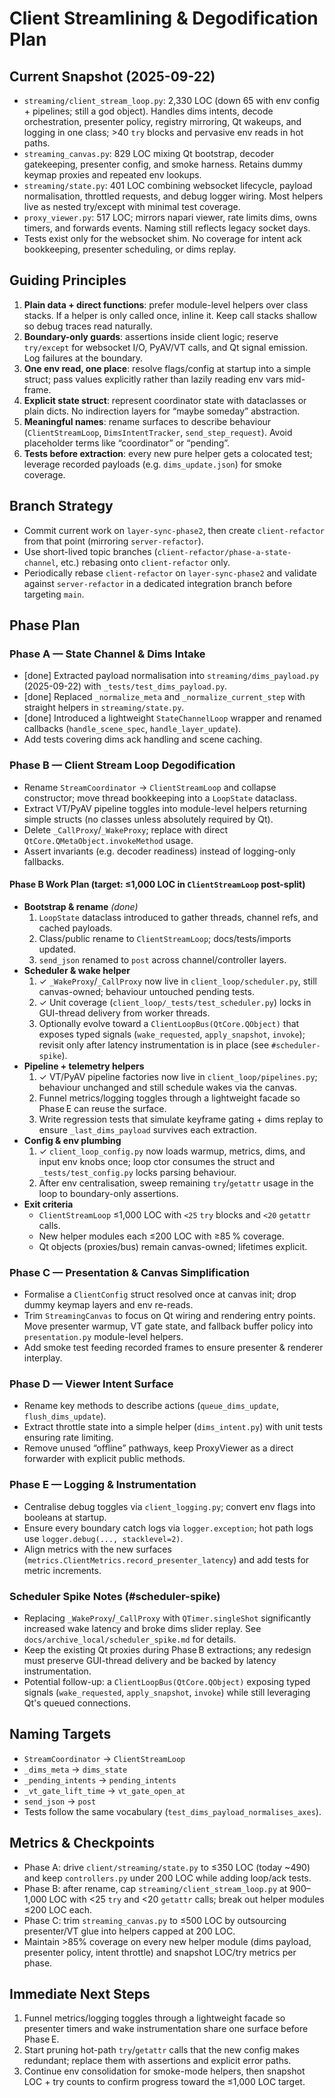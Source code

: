 # Client Streamlining & Degodification Plan

## Current Snapshot (2025-09-22)
- `streaming/client_stream_loop.py`: 2,330 LOC (down 65 with env config + pipelines; still a god object). Handles dims intents, decode orchestration, presenter policy, registry mirroring, Qt wakeups, and logging in one class; >40 `try` blocks and pervasive env reads in hot paths.
- `streaming_canvas.py`: 829 LOC mixing Qt bootstrap, decoder gatekeeping, presenter config, and smoke harness. Retains dummy keymap proxies and repeated env lookups.
- `streaming/state.py`: 401 LOC combining websocket lifecycle, payload normalisation, throttled requests, and debug logger wiring. Most helpers live as nested try/except with minimal test coverage.
- `proxy_viewer.py`: 517 LOC; mirrors napari viewer, rate limits dims, owns timers, and forwards events. Naming still reflects legacy socket days.
- Tests exist only for the websocket shim. No coverage for intent ack bookkeeping, presenter scheduling, or dims replay.

## Guiding Principles
1. **Plain data + direct functions**: prefer module-level helpers over class stacks. If a helper is only called once, inline it. Keep call stacks shallow so debug traces read naturally.
2. **Boundary-only guards**: assertions inside client logic; reserve `try/except` for websocket I/O, PyAV/VT calls, and Qt signal emission. Log failures at the boundary.
3. **One env read, one place**: resolve flags/config at startup into a simple struct; pass values explicitly rather than lazily reading env vars mid-frame.
4. **Explicit state struct**: represent coordinator state with dataclasses or plain dicts. No indirection layers for “maybe someday” abstraction.
5. **Meaningful names**: rename surfaces to describe behaviour (`ClientStreamLoop`, `DimsIntentTracker`, `send_step_request`). Avoid placeholder terms like “coordinator” or “pending”.
6. **Tests before extraction**: every new pure helper gets a colocated test; leverage recorded payloads (e.g. `dims_update.json`) for smoke coverage.

## Branch Strategy
- Commit current work on `layer-sync-phase2`, then create `client-refactor` from that point (mirroring `server-refactor`).
- Use short-lived topic branches (`client-refactor/phase-a-state-channel`, etc.) rebasing onto `client-refactor` only.
- Periodically rebase `client-refactor` on `layer-sync-phase2` and validate against `server-refactor` in a dedicated integration branch before targeting `main`.

## Phase Plan

### Phase A — State Channel & Dims Intake
- [done] Extracted payload normalisation into `streaming/dims_payload.py` (2025-09-22) with `_tests/test_dims_payload.py`.
- [done] Replaced `_normalize_meta` and `_normalize_current_step` with straight helpers in `streaming/state.py`.
- [done] Introduced a lightweight `StateChannelLoop` wrapper and renamed callbacks (`handle_scene_spec`, `handle_layer_update`).
- Add tests covering dims ack handling and scene caching.

### Phase B — Client Stream Loop Degodification
- Rename `StreamCoordinator` → `ClientStreamLoop` and collapse constructor; move thread bookkeeping into a `LoopState` dataclass.
- Extract VT/PyAV pipeline toggles into module-level helpers returning simple structs (no classes unless absolutely required by Qt).
- Delete `_CallProxy`/`_WakeProxy`; replace with direct `QtCore.QMetaObject.invokeMethod` usage.
- Assert invariants (e.g. decoder readiness) instead of logging-only fallbacks.

#### Phase B Work Plan (target: ≤1,000 LOC in `ClientStreamLoop` post-split)
- **Bootstrap & rename** *(done)*
  1. `LoopState` dataclass introduced to gather threads, channel refs, and cached payloads.
  2. Class/public rename to `ClientStreamLoop`; docs/tests/imports updated.
  3. `send_json` renamed to `post` across channel/controller layers.
- **Scheduler & wake helper**
  1. ✓ `_WakeProxy`/`_CallProxy` now live in `client_loop/scheduler.py`, still canvas-owned; behaviour untouched pending tests.
  2. ✓ Unit coverage (`client_loop/_tests/test_scheduler.py`) locks in GUI-thread delivery from worker threads.
  3. Optionally evolve toward a `ClientLoopBus(QtCore.QObject)` that exposes typed signals (`wake_requested`, `apply_snapshot`, `invoke`); revisit only after latency instrumentation is in place (see `#scheduler-spike`).
- **Pipeline + telemetry helpers**
  1. ✓ VT/PyAV pipeline factories now live in `client_loop/pipelines.py`; behaviour unchanged and still schedule wakes via the canvas.
  2. Funnel metrics/logging toggles through a lightweight facade so Phase E can reuse the surface.
  3. Write regression tests that simulate keyframe gating + dims replay to ensure `_last_dims_payload` survives each extraction.
- **Config & env plumbing**
  1. ✓ `client_loop_config.py` now loads warmup, metrics, dims, and input env knobs once; loop ctor consumes the struct and `_tests/test_config.py` locks parsing behaviour.
  2. After env centralisation, sweep remaining `try`/`getattr` usage in the loop to boundary-only assertions.
- **Exit criteria**
  - `ClientStreamLoop` ≤1,000 LOC with `<25` `try` blocks and `<20` `getattr` calls.
  - New helper modules each ≤200 LOC with ≥85 % coverage.
  - Qt objects (proxies/bus) remain canvas-owned; lifetimes explicit.

### Phase C — Presentation & Canvas Simplification
- Formalise a `ClientConfig` struct resolved once at canvas init; drop dummy keymap layers and env re-reads.
- Trim `StreamingCanvas` to focus on Qt wiring and rendering entry points. Move presenter warmup, VT gate state, and fallback buffer policy into `presentation.py` module-level helpers.
- Add smoke test feeding recorded frames to ensure presenter & renderer interplay.

### Phase D — Viewer Intent Surface
- Rename key methods to describe actions (`queue_dims_update`, `flush_dims_update`).
- Extract throttle state into a simple helper (`dims_intent.py`) with unit tests ensuring rate limiting.
- Remove unused “offline” pathways, keep ProxyViewer as a direct forwarder with explicit public methods.

### Phase E — Logging & Instrumentation
- Centralise debug toggles via `client_logging.py`; convert env flags into booleans at startup.
- Ensure every boundary catch logs via `logger.exception`; hot path logs use `logger.debug(..., stacklevel=2)`.
- Align metrics with the new surfaces (`metrics.ClientMetrics.record_presenter_latency`) and add tests for metric increments.

### Scheduler Spike Notes (#scheduler-spike)
- Replacing `_WakeProxy`/`_CallProxy` with `QTimer.singleShot` significantly increased wake latency and broke dims slider replay. See `docs/archive_local/scheduler_spike.md` for details.
- Keep the existing Qt proxies during Phase B extractions; any redesign must preserve GUI-thread delivery and be backed by latency instrumentation.
- Potential follow-up: a `ClientLoopBus(QtCore.QObject)` exposing typed signals (`wake_requested`, `apply_snapshot`, `invoke`) while still leveraging Qt's queued connections.

## Naming Targets
- `StreamCoordinator` → `ClientStreamLoop`
- `_dims_meta` → `dims_state`
- `_pending_intents` → `pending_intents`
- `_vt_gate_lift_time` → `vt_gate_open_at`
- `send_json` → `post`
- Tests follow the same vocabulary (`test_dims_payload_normalises_axes`).

## Metrics & Checkpoints
- Phase A: drive `client/streaming/state.py` to ≤350 LOC (today ~490) and keep `controllers.py` under 200 LOC while adding loop/ack tests.
- Phase B: after rename, cap `streaming/client_stream_loop.py` at 900–1,000 LOC with <25 `try` and <20 `getattr` calls; break out helper modules ≤200 LOC each.
- Phase C: trim `streaming_canvas.py` to ≤500 LOC by outsourcing presenter/VT glue into helpers capped at 200 LOC.
- Maintain >85% coverage on every new helper module (dims payload, presenter policy, intent throttle) and snapshot LOC/try metrics per phase.

## Immediate Next Steps
1. Funnel metrics/logging toggles through a lightweight facade so presenter timers and wake instrumentation share one surface before Phase E.
2. Start pruning hot-path `try`/`getattr` calls that the new config makes redundant; replace them with assertions and explicit error paths.
3. Continue env consolidation for smoke-mode helpers, then snapshot LOC + try counts to confirm progress toward the ≤1,000 LOC target.
